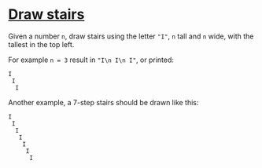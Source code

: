 # [Draw stairs](https://www.codewars.com/kata/5b4e779c578c6a898e0005c5)

Given a number `n`, draw stairs using the letter `"I"`, `n` tall and `n` wide, with the tallest in the top left.

For example `n = 3` result in `"I\n I\n I"`, or printed:

```
I
 I
  I
```

Another example, a 7-step stairs should be drawn like this:

```
I
 I
  I
   I
    I
     I
      I
```
